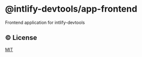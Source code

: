 # @intlify-devtools/app-frontend

Frontend application for intlify-devtools

## :copyright: License

[MIT](http://opensource.org/licenses/MIT)
